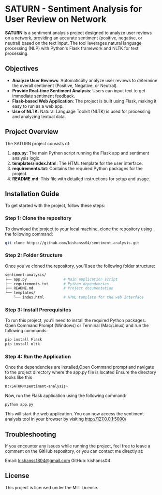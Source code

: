 # SATURN - Sentiment Analysis for User Review on Network

**SATURN** is a sentiment analysis project designed to analyze user reviews on a network, providing an accurate sentiment (positive, negative, or neutral) based on the text input. The tool leverages natural language processing (NLP) with Python's Flask framework and NLTK for text processing.

## Objectives
- **Analyze User Reviews**: Automatically analyze user reviews to determine the overall sentiment (Positive, Negative, or Neutral).
- **Provide Real-time Sentiment Analysis**: Users can input text to get immediate sentiment feedback.
- **Flask-based Web Application**: The project is built using Flask, making it easy to run as a web app.
- **Use of NLTK**: Natural Language Toolkit (NLTK) is used for processing and analyzing textual data.

## Project Overview
The SATURN project consists of:
1. **app.py**: The main Python script running the Flask app and sentiment analysis logic.
2. **templates/index.html**: The HTML template for the user interface.
3. **requirements.txt**: Contains the required Python packages for the project.
4. **README.md**: This file with detailed instructions for setup and usage.

## Installation Guide

To get started with the project, follow these steps:

### Step 1: Clone the repository
To download the project to your local machine, clone the repository using the following command:

```bash
git clone https://github.com/kishanss04/sentiment-analysis.git
```
### Step 2: Folder Structure
Once you’ve cloned the repository, you’ll see the following folder structure:

```bash
sentiment-analysis/
├── app.py                 # Main application script
├── requirements.txt       # Python dependencies
├── README.md              # Project documentation
└── templates/
    └── index.html         # HTML template for the web interface
``` 
### Step 3: Install Prerequisites
To run this project, you'll need to install the required Python packages. Open Command Prompt (Windows) or Terminal (Mac/Linux) and run the following commands:

```bash
pip install Flask
pip install nltk
```
### Step 4: Run the Application
Once the dependencies are installed,Open Command prompt and navigate to the project directory where the app.py file is located Ensure the directory looks like this

```bash
D:\SATURN\sentiment-analysis>
```

Now, run the Flask application using the following command:

```bash
python app.py
```
This will start the web application. You can now access the sentiment analysis tool in your browser by visiting http://127.0.0.1:5000/

## Troubleshooting
If you encounter any issues while running the project, feel free to leave a comment on the GitHub repository, or you can contact me directly at:

Email: kishanss1804@gmail.com
GitHub: kishanss04

## License
This project is licensed under the MIT License.


